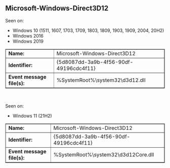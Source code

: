 ## Microsoft-Windows-Direct3D12

Seen on:
* Windows 10 (1511, 1607, 1703, 1709, 1803, 1809, 1903, 1909, 2004, 20H2)
* Windows 2016
* Windows 2019

<table border="1" class="docutils">
  <tbody>
    <tr>
      <td><b>Name:</b></td>
      <td>Microsoft-Windows-Direct3D12</td>
    </tr>
    <tr>
      <td><b>Identifier:</b></td>
      <td>{5d8087dd-3a9b-4f56-90df-49196cdc4f11}</td>
    </tr>
    <tr>
      <td><b>Event message file(s):</b></td>
      <td>%SystemRoot%\system32\d3d12.dll</td>
    </tr>
  </tbody>
</table>

&nbsp;

Seen on:
* Windows 11 (21H2)

<table border="1" class="docutils">
  <tbody>
    <tr>
      <td><b>Name:</b></td>
      <td>Microsoft-Windows-Direct3D12</td>
    </tr>
    <tr>
      <td><b>Identifier:</b></td>
      <td>{5d8087dd-3a9b-4f56-90df-49196cdc4f11}</td>
    </tr>
    <tr>
      <td><b>Event message file(s):</b></td>
      <td>%SystemRoot%\system32\d3d12Core.dll</td>
    </tr>
  </tbody>
</table>

&nbsp;

